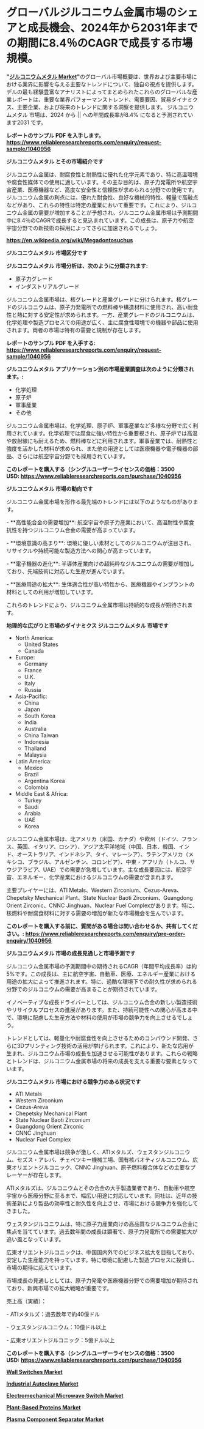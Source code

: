 <p><h1>グローバルジルコニウム金属市場のシェアと成長機会、2024年から2031年までの期間に8.4％のCAGRで成長する市場規模。</h1></p><p><strong>"<a href="https://www.reliableresearchreports.com/zirconium-metal-r1040956?utm_campaign=107&utm_medium=6&utm_source=Github&utm_content=ia&utm_term=29092024&utm_id=zirconium-metal">ジルコニウムメタル Market</a>"</strong>のグローバル市場概要は、世界および主要市場における業界に影響を与える主要なトレンドについて、独自の視点を提供します。 デルの最も経験豊富なアナリストによってまとめられたこれらのグローバルな産業レポートは、重要な業界パフォーマンストレンド、需要要因、貿易ダイナミクス、主要企業、および将来のトレンドに関する洞察を提供します。 ジルコニウムメタル 市場は、2024 から || への年間成長率が8.4% になると予測されています2031 です。</p>
<p><strong>レポートのサンプル PDF を入手します。</strong><strong><a href="https://www.reliableresearchreports.com/enquiry/request-sample/1040956?utm_campaign=107&utm_medium=6&utm_source=Github&utm_content=ia&utm_term=29092024&utm_id=zirconium-metal">https://www.reliableresearchreports.com/enquiry/request-sample/1040956</a></strong></p>
<p><strong>ジルコニウムメタル とその市場紹介です</strong></p>
<p><p>ジルコニウム金属は、耐腐食性と耐熱性に優れた化学元素であり、特に高温環境や腐食性媒体での使用に適しています。その主な目的は、原子力発電所や航空宇宙産業、医療機器など、高度な安全性と信頼性が求められる分野での使用です。ジルコニウム金属の利点には、優れた耐食性、良好な機械的特性、軽量で高融点などがあり、これらの特性は特定の産業において重要です。これにより、ジルコニウム金属の需要が増加することが予想され、ジルコニウム金属市場は予測期間中に8.4％のCAGRで成長すると見込まれています。この成長は、原子力や航空宇宙分野での新技術の採用によってさらに加速されるでしょう。</p><a href="https://en.wikipedia.org/wiki/Megadontosuchus?utm_campaign=107&utm_medium=6&utm_source=Github&utm_content=ia&utm_term=29092024&utm_id=zirconium-metal"></a></p>
<p><strong><a href="https://en.wikipedia.org/wiki/Megadontosuchus?utm_campaign=107&utm_medium=6&utm_source=Github&utm_content=ia&utm_term=29092024&utm_id=zirconium-metal">https://en.wikipedia.org/wiki/Megadontosuchus</a></strong></p>
<p><strong>ジルコニウムメタル&nbsp;市場区分です</strong><strong></strong></p>
<p><strong>ジルコニウムメタル 市場分析は、次のように分類されます:</strong>&nbsp;</p>
<p><ul><li>原子力グレード</li><li>インダストリアルグレード</li></ul></p>
<p><p>ジルコニウム金属市場は、核グレードと産業グレードに分けられます。核グレードのジルコニウムは、原子力発電所での燃料棒や構造材料に使用され、高い耐食性と熱に対する安定性が求められます。一方、産業グレードのジルコニウムは、化学処理や製造プロセスでの用途が広く、主に腐食性環境での機器や部品に使用されます。両者の市場は特有の需要と規制が存在します。</p></p>
<p><strong>レポートのサンプル PDF を入手する: <a href="https://www.reliableresearchreports.com/enquiry/request-sample/1040956?utm_campaign=107&utm_medium=6&utm_source=Github&utm_content=ia&utm_term=29092024&utm_id=zirconium-metal">https://www.reliableresearchreports.com/enquiry/request-sample/1040956</a></strong></p>
<p><strong> ジルコニウムメタル アプリケーション別の市場産業調査は次のように分類されます。:</strong></p>
<p><ul><li>化学処理</li><li>原子炉</li><li>軍事産業</li><li>その他</li></ul></p>
<p><p>ジルコニウム金属市場は、化学処理、原子炉、軍事産業など多様な分野で広く利用されています。化学処理では腐食に強い特性から重要視され、原子炉では高温や放射線にも耐えるため、燃料棒などに利用されます。軍事産業では、耐熱性と強度を活かした材料が求められ、また他の用途としては医療機器や電子機器の部品、さらには航空宇宙分野でも採用されています。</p></p>
<p><strong>このレポートを購入する（シングルユーザーライセンスの価格：3500 USD:</strong><strong>&nbsp;<a href="https://www.reliableresearchreports.com/purchase/1040956?utm_campaign=107&utm_medium=6&utm_source=Github&utm_content=ia&utm_term=29092024&utm_id=zirconium-metal">https://www.reliableresearchreports.com/purchase/1040956</a></strong></p>
<p><strong>ジルコニウムメタル 市場の動向です</strong></p>
<p><p>ジルコニウム金属市場を形作る最先端のトレンドには以下のようなものがあります。</p><p>- **高性能合金の需要増加**: 航空宇宙や原子力産業において、高温耐性や腐食抗性を持つジルコニウム合金の需要が高まっています。</p><p>- **環境意識の高まり**: 環境に優しい素材としてのジルコニウムが注目され、リサイクルや持続可能な製造方法への関心が高まっています。</p><p>- **電子機器の進化**: 半導体産業向けの超純粋なジルコニウムの需要が増加しており、先端技術に対応した生産が進んでいます。</p><p>- **医療用途の拡大**: 生体適合性が高い特性から、医療機器やインプラントの材料としての利用が増加しています。</p><p>これらのトレンドにより、ジルコニウム金属市場は持続的な成長が期待されます。</p></p>
<p><strong>地理的な広がりと市場のダイナミクス ジルコニウムメタル 市場です</strong></p>
<p><ul>
    <li>
        North America:
        <ul>
            <li>United States</li>
            <li>Canada</li>
        </ul>
    </li>
    <li>
        Europe:
        <ul>
            <li>Germany</li>
            <li>France</li>
            <li>U.K.</li>
            <li>Italy</li>
            <li>Russia</li>
        </ul>
    </li>
    <li>
        Asia-Pacific:
        <ul>
            <li>China</li>
            <li>Japan</li>
            <li>South Korea</li>
            <li>India</li>
            <li>Australia</li>
            <li>China Taiwan</li>
            <li>Indonesia</li>
            <li>Thailand</li>
            <li>Malaysia</li>
        </ul>
    </li>
    <li>
        Latin America:
        <ul>
            <li>Mexico</li>
            <li>Brazil</li>
            <li>Argentina Korea</li>
            <li>Colombia</li>
        </ul>
    </li>
    <li>
        Middle East & Africa:
        <ul>
            <li>Turkey</li>
            <li>Saudi</li>
            <li>Arabia</li>
            <li>UAE</li>
            <li>Korea</li>
        </ul>
    </li>
    </ul></p>
<p><p>ジルコニウム金属市場は、北アメリカ（米国、カナダ）や欧州（ドイツ、フランス、英国、イタリア、ロシア）、アジア太平洋地域（中国、日本、韓国、インド、オーストラリア、インドネシア、タイ、マレーシア）、ラテンアメリカ（メキシコ、ブラジル、アルゼンチン、コロンビア）、中東・アフリカ（トルコ、サウジアラビア、UAE）での需要が急増しています。主な成長要因には、航空宇宙、エネルギー、化学産業におけるジルコニウムの需要が含まれます。</p><p>主要プレイヤーには、ATI Metals、Western Zirconium、Cezus-Areva、Chepetsky Mechanical Plant、State Nuclear Baoti Zirconium、Guangdong Orient Zirconic、CNNC Jinghuan、Nuclear Fuel Complexがあります。特に、核燃料や耐腐食材料に対する需要の増加が新たな市場機会を生んでいます。</p></p>
<p><strong>このレポートを購入する前に、質問がある場合は問い合わせるか、共有してください。:&nbsp;<a href="https://www.reliableresearchreports.com/enquiry/pre-order-enquiry/1040956?utm_campaign=107&utm_medium=6&utm_source=Github&utm_content=ia&utm_term=29092024&utm_id=zirconium-metal">https://www.reliableresearchreports.com/enquiry/pre-order-enquiry/1040956</a></strong></p>
<p><strong>ジルコニウムメタル 市場の成長見通しと市場予測です</strong></p>
<p><p>ジルコニウム金属市場の予測期間中の期待されるCAGR（年間平均成長率）は約5%です。この成長は、主に航空宇宙、自動車、医療、エネルギー産業における用途の拡大によって推進されます。特に、過酷な環境下での耐久性が求められる分野でのジルコニウムの需要が高まることが期待されています。</p><p>イノベーティブな成長ドライバーとしては、ジルコニウム合金の新しい製造技術やリサイクルプロセスの進展があります。また、持続可能性への関心が高まる中で、環境に配慮した生産方法や材料の使用が市場の競争力を向上させるでしょう。</p><p>トレンドとしては、軽量化や耐腐食性を向上させるためのコンパウンド開発、さらに3Dプリンティング技術の活用が挙げられます。これにより、新たな応用が生まれ、ジルコニウム市場の成長を加速させる可能性があります。これらの戦略とトレンドは、ジルコニウム金属市場の将来の成長を支える重要な要素となっています。</p></p>
<p><strong>ジルコニウムメタル 市場における競争力のある状況です</strong></p>
<p><ul><li>ATI Metals</li><li>Western Zirconium</li><li>Cezus-Areva</li><li>Chepetsky Mechanical Plant</li><li>State Nuclear Baoti Zirconium</li><li>Guangdong Orient Zirconic</li><li>CNNC Jinghuan</li><li>Nuclear Fuel Complex</li></ul></p>
<p><p>ジルコニウム金属市場は競争が激しく、ATIメタルズ、ウェスタンジルコニウム、セズス・アレバ、チェペツキー機械工場、国有核バオティジルコニウム、広東オリエントジルコニック、CNNC Jinghuan、原子燃料複合体などの主要なプレーヤーが存在します。</p><p>ATIメタルズは、ジルコニウムとその合金の大手製造業者であり、自動車や航空宇宙から医療分野に至るまで、幅広い用途に対応しています。同社は、近年の技術革新により製品の効率性と耐久性を向上させ、市場における競争力を強化してきました。</p><p>ウェスタンジルコニウムは、特に原子力産業向けの高品質なジルコニウム合金に焦点を当てています。過去数年間の成長は顕著で、原子力発電所での需要拡大が追い風となっています。</p><p>広東オリエントジルコニックは、中国国内外でのビジネス拡大を目指しており、安定した生産能力を持っています。特に環境に配慮した製造プロセスに投資し、市場の期待に応えています。</p><p>市場成長の見通しとしては、原子力発電や医療機器分野での需要増加が期待されており、新興市場での拡大戦略が重要です。</p><p>売上高（実績）：</p><p>- ATIメタルズ：過去数年で約40億ドル</p><p>- ウェスタンジルコニウム：10億ドル以上</p><p>- 広東オリエントジルコニック：5億ドル以上</p></p>
<p><strong>このレポートを購入する（シングルユーザーライセンスの価格：3500 USD:</strong>&nbsp;<strong><a href="https://www.reliableresearchreports.com/purchase/1040956?utm_campaign=107&utm_medium=6&utm_source=Github&utm_content=ia&utm_term=29092024&utm_id=zirconium-metal">https://www.reliableresearchreports.com/purchase/1040956</a></strong></p>
<p><strong><p><a href="https://www.linkedin.com/pulse/emerging-trends-wall-switches-market-global-outlook-future-lqpzc?utm_campaign=107&utm_medium=6&utm_source=Github&utm_content=ia&utm_term=29092024&utm_id=zirconium-metal">Wall Switches Market</a></p><p><a href="https://www.linkedin.com/pulse/industrial-autoclave-market-industry-trends-forecast-period-ps7ac?utm_campaign=107&utm_medium=6&utm_source=Github&utm_content=ia&utm_term=29092024&utm_id=zirconium-metal">Industrial Autoclave Market</a></p><p><a href="https://issuu.com/reportprime-2/docs/electromechanical-microwave-switch-_63f313dbc70cf8?utm_campaign=107&utm_medium=6&utm_source=Github&utm_content=ia&utm_term=29092024&utm_id=zirconium-metal">Electromechanical Microwave Switch Market</a></p><p><a href="https://github.com/DianaWilson796/Market-Research-Report-List-1/blob/main/plant-based-proteins-market.md?utm_campaign=107&utm_medium=6&utm_source=Github&utm_content=ia&utm_term=29092024&utm_id=zirconium-metal">Plant-Based Proteins Market</a></p><p><a href="https://github.com/LacThu1/Market-Research-Report-List-1/blob/main/plasma-component-separator-market.md?utm_campaign=107&utm_medium=6&utm_source=Github&utm_content=ia&utm_term=29092024&utm_id=zirconium-metal">Plasma Component Separator Market</a></p></strong></p>
